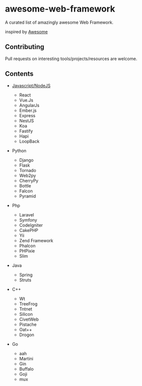 # awesome-web-framework

A curated list of amazingly awesome Web Framework.

inspired by [Awesome](https://github.com/sindresorhus/awesome)

## Contributing

Pull requests on interesting tools/projects/resources are welcome.

## Contents

- [Javascript/NodeJS](#content)

  - React
  - Vue.Js
  - AngularJs
  - Ember.js
  - Express
  - NestJS
  - Koa
  - Fastify
  - Hapi
  - LoopBack

- Python
  - Django
  - Flask
  - Tornado
  - Web2py
  - CherryPy
  - Bottle
  - Falcon
  - Pyramid

- Php
  - Laravel
  - Symfony
  - CodeIgniter
  - CakePHP
  - Yii
  - Zend Framework
  - Phalcon
  - PHPixie
  - Slim
- Java
  - Spring
  - Struts

- C++
  - Wt
  - TreeFrog
  - Tntnet
  - Silicon
  - CivetWeb
  - Pistache
  - Oat++
  - Drogon

- Go
  - aah
  - Martini
  - Gin
  - Buffalo
  - Goji
  - mux